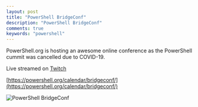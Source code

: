 ```yaml
---
layout: post
title: "PowerShell BridgeConf"
description: "PowerShell BridgeConf"
comments: true
keywords: "powershell"
---
```

PowerShell.org is hosting an awesome online conference as the PowerShell cummit was cancelled due to COVID-19.

Live streamed on [Twitch](https://www.twitch.tv/bridgeconf)

[https://powershell.org/calendar/bridgeconf/](https://powershell.org/calendar/bridgeconf/)

![PowerShell BridgeConf](https://uce225489995b524402565df9aa0.dl.dropboxusercontent.com/cd/0/inline/A2171tM7HaFIu8npwZolmknb2ZFWzLpzSCtL-UjtiG4-_sXp5prpvF0rZOXnQRaZhO5wks21XR9A6nkS0kk1UrfzeI39t9RxOo1oWiEg8uKKnmkdWDem1DCXtUmgL4aI7sI/file#)
